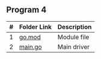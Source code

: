 ## Program 4






|   #   | Folder Link |  Description |
| :---: | ----------- | ---------------------- |
|   1   |   [go.mod](https://github.com/Sudhir0228/4143-PLC/blob/main/Assignment/P04/go.mod) |  Module file |
|   2   |   [main.go](https://github.com/Sudhir0228/4143-PLC/blob/main/Assignment/P04/main.go)  |  Main driver             |
          





